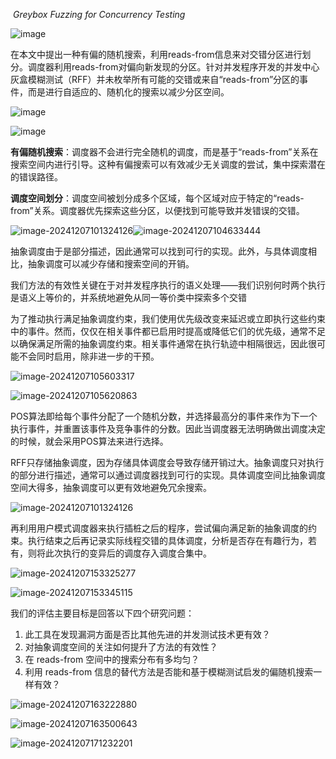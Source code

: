 ​									*Greybox Fuzzing for Concurrency Testing*

![image](https://github.com/Xidian-ICTT-GZ/Academic_Blog/blob/main/images/2024-12-8/%E4%B9%90%E8%A7%82%E4%B8%8E%E6%82%B2%E8%A7%82%E5%B9%B6%E5%8F%91%E6%B5%8B%E8%AF%95.png)


在本文中提出一种有偏的随机搜索，利用reads-from信息来对交错分区进行划分。调度器利用reads-from对偏向新发现的分区。针对并发程序开发的并发中心灰盒模糊测试（RFF）并未枚举所有可能的交错或来自“reads-from”分区的事件，而是进行自适应的、随机化的搜索以减少分区空间。

![image](https://github.com/Xidian-ICTT-GZ/Academic_Blog/blob/main/images/2024-12-8/%E7%A4%BA%E4%BE%8B%E7%A8%8B%E5%BA%8F.png)

![image](https://github.com/Xidian-ICTT-GZ/Academic_Blog/blob/main/images/2024-12-8/reads-from%E5%AF%B9%E7%A4%BA%E4%BE%8B.png)



**有偏随机搜索**：调度器不会进行完全随机的调度，而是基于“reads-from”关系在搜索空间内进行引导。这种有偏搜索可以有效减少无关调度的尝试，集中探索潜在的错误路径。

**调度空间划分**：调度空间被划分成多个区域，每个区域对应于特定的“reads-from”关系。调度器优先探索这些分区，以便找到可能导致并发错误的交错。

![image-20241207101324126](C:\Users\16695\AppData\Roaming\Typora\typora-user-images\image-20241207101324126.png)![image-20241207104633444](C:\Users\16695\AppData\Roaming\Typora\typora-user-images\image-20241207104633444.png)

抽象调度由于是部分描述，因此通常可以找到可行的实现。此外，与具体调度相比，抽象调度可以减少存储和搜索空间的开销。

我们方法的有效性关键在于对并发程序执行的语义处理——我们识别何时两个执行是语义上等价的，并系统地避免从同一等价类中探索多个交错

为了推动执行满足抽象调度约束，我们使用优先级改变来延迟或立即执行这些约束中的事件。然而，仅仅在相关事件都已启用时提高或降低它们的优先级，通常不足以确保满足所需的抽象调度约束。相关事件通常在执行轨迹中相隔很远，因此很可能不会同时启用，除非进一步的干预。



![image-20241207105603317](C:\Users\16695\AppData\Roaming\Typora\typora-user-images\image-20241207105603317.png)



![image-20241207105620863](C:\Users\16695\AppData\Roaming\Typora\typora-user-images\image-20241207105620863.png)

POS算法即给每个事件分配了一个随机分数，并选择最高分的事件来作为下一个执行事件，并重置该事件及竞争事件的分数。因此当调度器无法明确做出调度决定的时候，就会采用POS算法来进行选择。

RFF只存储抽象调度，因为存储具体调度会导致存储开销过大。抽象调度只对执行的部分进行描述，通常可以通过调度器找到可行的实现。具体调度空间比抽象调度空间大得多，抽象调度可以更有效地避免冗余搜索。

![image-20241207101324126](C:\Users\16695\AppData\Roaming\Typora\typora-user-images\image-20241207101324126.png)

再利用用户模式调度器来执行插桩之后的程序，尝试偏向满足新的抽象调度的约束。执行结束之后再记录实际线程交错的具体调度，分析是否存在有趣行为，若有，则将此次执行的变异后的调度存入调度合集中。

![image-20241207153325277](C:\Users\16695\AppData\Roaming\Typora\typora-user-images\image-20241207153325277.png)

![image-20241207153345115](C:\Users\16695\AppData\Roaming\Typora\typora-user-images\image-20241207153345115.png)

我们的评估主要目标是回答以下四个研究问题：

1. 此工具在发现漏洞方面是否比其他先进的并发测试技术更有效？
2. 对抽象调度空间的关注如何提升了方法的有效性？
3. 在 reads-from 空间中的搜索分布有多均匀？
4. 利用 reads-from 信息的替代方法是否能和基于模糊测试启发的偏随机搜索一样有效？



![image-20241207163222880](C:\Users\16695\AppData\Roaming\Typora\typora-user-images\image-20241207163222880.png)

![image-20241207163500643](C:\Users\16695\AppData\Roaming\Typora\typora-user-images\image-20241207163500643.png)

![image-20241207171232201](C:\Users\16695\AppData\Roaming\Typora\typora-user-images\image-20241207171232201.png)
